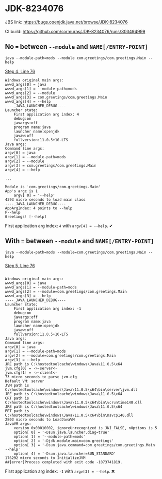 # JDK-8234076
JBS link: https://bugs.openjdk.java.net/browse/JDK-8234076

CI build: https://github.com/sormuras/JDK-8234076/runs/303494999

## No `=` between `--module` and `NAME[/ENTRY-POINT]`

`java --module-path=mods --module com.greetings/com.greetings.Main --help`

[Step 4, Line 76](https://github.com/sormuras/JDK-8234076/commit/05b3eb103b0d97648ea6b9d7619bc3d656de866e/checks?check_suite_id=311492401#step:4:76)

```
Windows original main args:
wwwd_args[0] = java
wwwd_args[1] = --module-path=mods
wwwd_args[2] = --module
wwwd_args[3] = com.greetings/com.greetings.Main
wwwd_args[4] = --help
----_JAVA_LAUNCHER_DEBUG----
Launcher state:
	First application arg index: 4
	debug:on
	javargs:off
	program name:java
	launcher name:openjdk
	javaw:off
	fullversion:11.0.5+10-LTS
Java args:
Command line args:
argv[0] = java
argv[1] = --module-path=mods
argv[2] = --module
argv[3] = com.greetings/com.greetings.Main
argv[4] = --help

...

Module is 'com.greetings/com.greetings.Main'
App's argc is 1
    argv[ 0] = '--help'
4393 micro seconds to load main class
----_JAVA_LAUNCHER_DEBUG----
AppArgIndex: 4 points to --help
F--help
Greetings! [--help]
```

First application arg index: `4` with `argv[4] = --help`. ✔

## With `=` between `--module` and `NAME[/ENTRY-POINT]`

`java --module-path=mods --module=com.greetings/com.greetings.Main --help`

[Step 5, Line 76](https://github.com/sormuras/JDK-8234076/commit/05b3eb103b0d97648ea6b9d7619bc3d656de866e/checks?check_suite_id=311492401#step:5:76)

```

Windows original main args:
wwwd_args[0] = java
wwwd_args[1] = --module-path=mods
wwwd_args[2] = --module=com.greetings/com.greetings.Main
wwwd_args[3] = --help
----_JAVA_LAUNCHER_DEBUG----
Launcher state:
	First application arg index: -1
	debug:on
	javargs:off
	program name:java
	launcher name:openjdk
	javaw:off
	fullversion:11.0.5+10-LTS
Java args:
Command line args:
argv[0] = java
argv[1] = --module-path=mods
argv[2] = --module=com.greetings/com.greetings.Main
argv[3] = --help
JRE path is C:\hostedtoolcache\windows\Java\11.0.5\x64
jvm.cfg[0] = ->-server<-
jvm.cfg[1] = ->-client<-
73 micro seconds to parse jvm.cfg
Default VM: server
JVM path is C:\hostedtoolcache\windows\Java\11.0.5\x64\bin\server\jvm.dll
JRE path is C:\hostedtoolcache\windows\Java\11.0.5\x64
CRT path is C:\hostedtoolcache\windows\Java\11.0.5\x64\bin\vcruntime140.dll
JRE path is C:\hostedtoolcache\windows\Java\11.0.5\x64
PRT path is C:\hostedtoolcache\windows\Java\11.0.5\x64\bin\msvcp140.dll
2803 micro seconds to LoadJavaVM
JavaVM args:
    version 0x00010002, ignoreUnrecognized is JNI_FALSE, nOptions is 5
    option[ 0] = '-Dsun.java.launcher.diag=true'
    option[ 1] = '--module-path=mods'
    option[ 2] = '-Djdk.module.main=com.greetings'
    option[ 3] = '-Dsun.java.command=com.greetings/com.greetings.Main --help'
    option[ 4] = '-Dsun.java.launcher=SUN_STANDARD'
176292 micro seconds to InitializeJVM
##[error]Process completed with exit code -1073741819.
```

First application arg index: `-1` with `argv[3] = --help`. ❌
